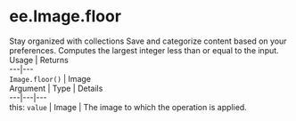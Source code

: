  
#  ee.Image.floor
Stay organized with collections  Save and categorize content based on your preferences. 
Computes the largest integer less than or equal to the input. Usage | Returns  
---|---  
`Image.floor()` | Image  
Argument | Type | Details  
---|---|---  
this: `value` | Image | The image to which the operation is applied.  
